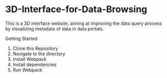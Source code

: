 # 3D-Interface-for-Data-Browsing
This is a 3D interface website, aiming at improving the data query process by visualizing metadata of data in data portals. 

Getting Started
1. Clone this Repository
2. Navigate to the directory
3. Install Webpack
4. Install dependencies
5. Run Webpack
